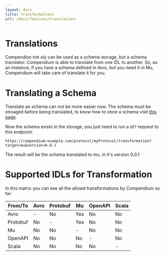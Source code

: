 ```yaml
---
layout: docs
title: Transformations
url: /docs/features/translations
---
```


# Translations
Compendion not oly can be used as a schema storage, but a schema translator. Compendium is able to translate from one IDL to another. So, as an instance, if you have a schema defined in Avro, but you need it in Mu, Compendium will take care of translate it for you.

# Translating a Schema
Translate an schema can not be more easier now. The schema must be stroaged before being translated, to know how to store a schema visit [this page](./schema_storafe.md).

Now the schema exists in the storage, you just need to run a `GET` request to this endpoint:
```
https://compendium-example.com/protocol/myProtocol/transformation?target=mu&version=0.0.1
```

The result will be the schema translated to mu, in it's version 0.0.1

 # Supported IDLs for Transformation
 In this matrix you can see all the allowd transformations by Compendium so far:

 | From/To  | Avro | Protobuf | Mu  | OpenAPI | Scala |
 |----------|------|----------|-----|---------|-------|
 | Avro     | -    | No       | Yes | No      | No    |
 | Protobuf | No   | -        | Yes | No      | No    |
 | Mu       | No   | No       | -   | No      | No    |
 | OpenAPI  | No   | No       | No  | -       | No    |
 | Scala    | No   | No       | No  | No      | -     |